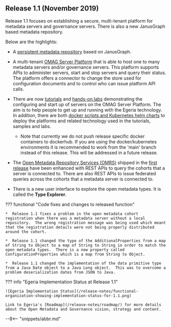 <!-- SPDX-License-Identifier: CC-BY-4.0 -->
<!-- Copyright Contributors to the Egeria project. -->

## Release 1.1 (November 2019)

Release 1.1 focuses on establishing a secure, multi-tenant platform for
metadata servers and governance servers.
There is also a new JanusGraph based metadata repository.

Below are the highlights:

* A [persistent metadata repository](/connectors/repository/janus-graph/overview) based on JanusGraph.

* A multi-tenant [OMAG Server Platform](/concepts/omag-server/)
  that is able to host one to many metadata servers and/or governance servers.
  This platform supports APIs to administer servers, start and stop servers and query their
  status.  The platform offers a connector to change the store used for configuration
  documents and to control who can issue platform API calls.
  
* There are now [tutorials](/education/overview/#individual-tutorials) and
  [hands-on labs](/education/open-metadata-labs/overview) demonstrating
  the configuring and start up of servers on the OMAG Server Platform.
  The aim is to help people to get up and running
  with the Egeria technology.  In addition, there are both [docker scripts and
  Kubernetes helm charts](/guides/operations/kubernetes/) to deploy
  the platforms and related technology used in the tutorials, samples and labs.

  + Note that currently we do not push release specific docker containers to dockerhub. If you are using the 
  docker/kubernetes environments it is recommended to work from the 'main' branch instead of this release. This will
  be addressed in a future release. 

* The [Open Metadata Repository Services (OMRS)](/services/omrs/) shipped in the [first release](/release-notes/1-0)
  have been enhanced with REST APIs to query the cohorts that a server
  is connected to.  There are also REST APIs to issue federated queries across
  the cohorts that a metadata server is connected to.
  
* There is a new user interface to explore the open metadata types.  It is called the **Type Explorer**.

??? functional "Code fixes and changes to released function"

    *  Release 1.1 fixes a problem in the open metadata cohort registration when there was a metadata server without a local repository.  The wrong registration message was being used which meant that the registration details were not being properly distributed around the cohort.
   
    *  Release 1.1 changed the type of the AdditionalProperties from a map of String to Object to a map of String to String in order to match the open metadata types.  There is a new property called ConfigurationProperties which is a map from String to Object.
   
    *  Release 1.1 changed the implementation of the data primitive type from a Java Date object to a Java Long object.  This was to overcome a problem deserialization dates from JSON to Java.

??? info "Egeria Implementation Status at Release 1.1"
 
    ![Egeria Implementation Status](/release-notes/functional-organization-showing-implementation-status-for-1.1.png)
 
    Link to Egeria's [Roadmap](/release-notes/roadmap/) for more details about the Open Metadata and Governance vision, strategy and content.

--8<-- "snippets/abbr.md"
